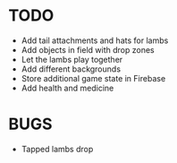 # TODO

- Add tail attachments and hats for lambs
- Add objects in field with drop zones
- Let the lambs play together
- Add different backgrounds
- Store additional game state in Firebase
- Add health and medicine

# BUGS
- Tapped lambs drop